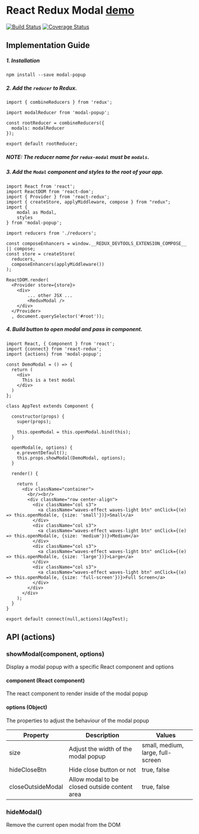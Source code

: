 # React Redux Modal [demo](https://raff-r.github.io/redux-modal/)

[![Build Status](https://travis-ci.org/raff-r/redux-modal.svg?branch=master)](https://travis-ci.org/raff-r/redux-modal)
[![Coverage Status](https://coveralls.io/repos/github/raff-r/redux-modal/badge.svg?branch=master)](https://coveralls.io/github/raff-r/redux-modal?branch=master)

## Implementation Guide

##### 1. Installation

`npm install --save modal-popup`

##### 2. Add the `reducer` to Redux.

```
import { combineReducers } from 'redux';

import modalReducer from 'modal-popup';

const rootReducer = combineReducers({
  modals: modalReducer
});

export default rootReducer;
```

##### NOTE: The reducer name for `redux-modal` must be `modals`.

##### 3. Add the `Modal` component and styles to the root of your app.

```
import React from 'react';
import ReactDOM from 'react-dom';
import { Provider } from 'react-redux';
import { createStore, applyMiddleware, compose } from "redux";
import {
    modal as Modal,
    styles
} from 'modal-popup';

import reducers from './reducers';

const composeEnhancers = window.__REDUX_DEVTOOLS_EXTENSION_COMPOSE__ || compose;
const store = createStore(
  reducers,
  composeEnhancers(applyMiddleware())
);

ReactDOM.render(
  <Provider store={store}>
    <div>
        ... other JSX ...
        <ReduxModal />
    </div>
  </Provider>
  , document.querySelector('#root'));
```

##### 4. Build button to open modal and pass in component.

```
import React, { Component } from 'react';
import {connect} from 'react-redux';
import {actions} from 'modal-popup';

const DemoModal = () => {
  return (
    <div>
      This is a test modal
    </div>
  )
};

class AppTest extends Component {

  constructor(props) {
    super(props);

    this.openModal = this.openModal.bind(this);
  }

  openModal(e, options) {
    e.preventDefault();
    this.props.showModal(DemoModal, options);
  }

  render() {

    return (
      <div className="container">
        <br/><br/>
        <div className="row center-align">
          <div className="col s3">
            <a className="waves-effect waves-light btn" onClick={(e) => this.openModal(e, {size: 'small'})}>Small</a>
          </div>
          <div className="col s3">
            <a className="waves-effect waves-light btn" onClick={(e) => this.openModal(e, {size: 'medium'})}>Medium</a>
          </div>
          <div className="col s3">
            <a className="waves-effect waves-light btn" onClick={(e) => this.openModal(e, {size: 'large'})}>Large</a>
          </div>
          <div className="col s3">
            <a className="waves-effect waves-light btn" onClick={(e) => this.openModal(e, {size: 'full-screen'})}>Full Screen</a>
          </div>
        </div>
      </div>
    );
  }
}

export default connect(null,actions)(AppTest);
```


## API (actions)

### showModal(component, options)
Display a modal popup with a specific React component and options

#### component (React component)
The react component to render inside of the modal popup

#### options (Object)
The properties to adjust the behaviour of the modal popup

Property            | Description                                   | Values                            |
------------------- | --------------------------------------------- | --------------------------------- |
size                | Adjust the width of the modal popup           | small, medium, large, full-screen |
hideCloseBtn        | Hide close button or not                      | true, false                       |
closeOutsideModal   | Allow modal to be closed outside content area | true, false                       |

### hideModal()
Remove the current open modal from the DOM